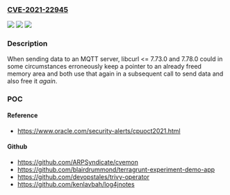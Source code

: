 ### [CVE-2021-22945](https://cve.mitre.org/cgi-bin/cvename.cgi?name=CVE-2021-22945)
![](https://img.shields.io/static/v1?label=Product&message=https%3A%2F%2Fgithub.com%2Fcurl%2Fcurl&color=blue)
![](https://img.shields.io/static/v1?label=Version&message=n%2Fa&color=blue)
![](https://img.shields.io/static/v1?label=Vulnerability&message=Double%20Free%20(CWE-415)&color=brighgreen)

### Description

When sending data to an MQTT server, libcurl <= 7.73.0 and 7.78.0 could in some circumstances erroneously keep a pointer to an already freed memory area and both use that again in a subsequent call to send data and also free it *again*.

### POC

#### Reference
- https://www.oracle.com/security-alerts/cpuoct2021.html

#### Github
- https://github.com/ARPSyndicate/cvemon
- https://github.com/blairdrummond/terragrunt-experiment-demo-app
- https://github.com/devopstales/trivy-operator
- https://github.com/kenlavbah/log4jnotes

